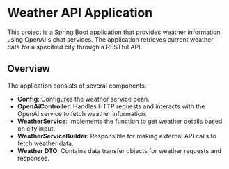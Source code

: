 # Weather API Application

This project is a Spring Boot application that provides weather information using OpenAI's chat services. The application retrieves current weather data for a specified city through a RESTful API.

## Overview

The application consists of several components:

- **Config**: Configures the weather service bean.
- **OpenAiController**: Handles HTTP requests and interacts with the OpenAI service to fetch weather information.
- **WeatherService**: Implements the function to get weather details based on city input.
- **WeatherServiceBuilder**: Responsible for making external API calls to fetch weather data.
- **Weather DTO**: Contains data transfer objects for weather requests and responses.

